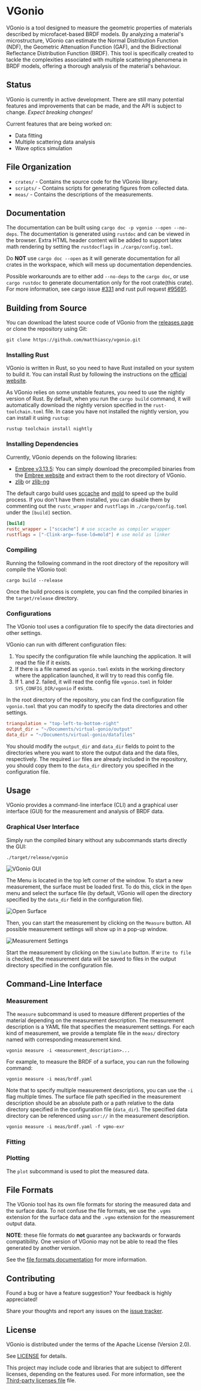 # VGonio

VGonio is a tool designed to measure the geometric properties of materials described by microfacet-based BRDF
models. By analyzing a material's microstructure, VGonio can estimate the Normal Distribution Function (NDF), the
Geometric Attenuation Function (GAF), and the Bidirectional Reflectance Distribution Function (BRDF). This tool is
specifically created to tackle the complexities associated with multiple scattering phenomena in BRDF models, offering a
thorough analysis of the material's behaviour.

## Status

VGonio is currently in active development. There are still many potential features and improvements that can be made,
and the API is subject to change. *Expect breaking changes!*

Current features that are being worked on:

* Data fitting
* Multiple scattering data analysis
* Wave optics simulation

## File Organization

* `crates/` - Contains the source code for the VGonio library.
* `scripts/` - Contains scripts for generating figures from collected data.
* `meas/` - Contains the descriptions of the measurements.

## Documentation

The documentation can be built using `cargo doc -p vgonio --open --no-deps`. The documentation is generated using
`rustdoc` and can be viewed in the browser. Extra HTML header content will be added to support latex math rendering by
setting the `rustdocflags` in
`./cargo/config.toml`.

Do **NOT** use `cargo doc --open` as it will generate documentation for all crates in the workspace, which will mess up
documentation dependencies.

Possible workarounds are to either add
`--no-deps` to the `cargo doc`, or use `cargo rustdoc` to generate documentation only for the root crate(this crate).
For more information, see cargo issue [#331](https://github.com/rust-lang/cargo/issues/331)
and rust pull request [#95691](https://github.com/rust-lang/rust/pull/95691).

## Building from Source

You can download the latest source code of VGonio from
the [releases page](https://github.com/matthiascy/vgonio/releases)
or clone the repository using Git:

```shell
git clone https://github.com/matthiascy/vgonio.git
```

### Installing Rust

VGonio is written in Rust, so you need to have Rust installed on your system to build it. You can install Rust by
following the instructions on the [official website](https://www.rust-lang.org/tools/install).

As VGonio relies on some unstable features, you need to use the nightly version of Rust. By default, when you run the
`cargo build` command, it will automatically download the nightly version specified in the `rust-toolchain.toml` file.
In case you have not installed the nightly version, you can install it using `rustup`:

```shell
rustup toolchain install nightly
```

### Installing Dependencies

Currently, VGonio depends on the following libraries:

* [Embree v3.13.5](https://www.embree.org/):
  You can simply download the precompiled binaries from the [Embree website](https://www.embree.org/downloads.html)
  and extract them to the root directory of VGonio.
* [zlib](https://zlib.net/) or [zlib-ng](https://github.com/zlib-ng/zlib-ng)

The default cargo build uses [sccache](https://github.com/mozilla/sccache) and [mold](https://github.com/rui314/mold) to
speed up the build process. If you don't have them installed, you can disable them by commenting out the `rustc_wrapper`
and `rustflags` in `./cargo/config.toml` under the `[build]` section.

```toml
[build]
rustc_wrapper = ["sccache"] # use sccache as compiler wrapper
rustflags = ["-Clink-arg=-fuse-ld=mold"] # use mold as linker
```

### Compiling

Running the following command in the root directory of the repository will compile the VGonio tool:

```shell
cargo build --release
```

Once the build process is complete, you can find the compiled binaries in the `target/release` directory.

### Configurations

The VGonio tool uses a configuration file to specify the data directories and other settings.

VGonio can run with different configuration files:

1. You specify the configuration file while launching the application. It will read the file if it exists.
2. If there is a file named as `vgonio.toml` exists in the working directory where the application launched, it will try
   to read this config file.
3. If 1. and 2. failed, it will read the config file `vgonio.toml` in folder `SYS_CONFIG_DIR/vgonio` if exists.

In the root directory of the repository, you can find the configuration file `vgonio.toml` that you can modify to
specify the data directories and other settings.

```toml
triangulation = "top-left-to-bottom-right"
output_dir = "~/Documents/virtual-gonio/output"
data_dir = "~/Documents/virtual-gonio/datafiles"
```

You should modify the `output_dir` and `data_dir` fields to point to the directories where you want to store the output
data and the data files, respectively. The required `ior` files are already included in the repository, you should copy
them to the `data_dir` directory you specified in the configuration file.

## Usage

VGonio provides a command-line interface (CLI) and a graphical user interface (GUI) for the measurement and analysis of
BRDF data.

### Graphical User Interface

Simply run the compiled binary without any subcommands starts directly the GUI:

```shell
./target/release/vgonio
```

![VGonio GUI](./misc/imgs/vgonio-gui.png)

The Menu is located in the top left corner of the window.
To start a new measurement, the surface must be loaded first. To do this,
click in the `Open` menu and select the surface file (by default, VGonio will open the directory specified by the
`data_dir` field in the configuration file).

![Open Surface](./misc/imgs/vgonio-open.png)

Then, you can start the measurement by clicking on the `Measure` button. All possible measurement settings will show up
in a pop-up window.

![Measurement Settings](./misc/imgs/vgonio-measure.png)

Start the measurement by clicking on the `Simulate` button. If `Write to file` is checked, the measurement data will be
saved to files in the output directory specified in the configuration file.

## Command-Line Interface

### Measurement

The `measure` subcommand is used to measure different properties of the material depending on the measurement
description.
The measurement description is a YAML file that specifies the measurement settings.
For each kind of measurement, we provide a template file in the `meas/` directory named with corresponding measurement
kind.

```shell
vgonio measure -i <measurement_description>...
```

For example, to measure the BRDF of a surface, you can run the following command:

```shell
vgonio measure -i meas/brdf.yaml
```

Note that to specify multiple measurement descriptions, you can use the `-i` flag multiple times. The surface file path
specified in the measurement description should be an absolute path or a path relative to the data directory specified
in the configuration file (`data_dir`). The specified data directory can be referenced using `usr://` in the measurement
description.

```shell
vgonio measure -i meas/brdf.yaml -f vgmo-exr
```

### Fitting

### Plotting

The `plot` subcommand is used to plot the measured data.

## File Formats

The VGonio tool has its own file formats for storing the measured data and the surface data. To not confuse the file
formats, we use the `.vgms` extension for the surface data and the `.vgmo` extension for the measurement output data.

**NOTE**: these file formats do **not** guarantee any backwards or forwards compatibility. One version of VGonio may not
be able to read the files generated by another version.

See the [file formats documentation](./docs/formats.md) for more information.

## Contributing

Found a bug or have a feature suggestion? Your feedback is highly appreciated!

Share your thoughts and report any issues on the [issue tracker](https://github.com/matthiascy/vgonio/issues).

## License

VGonio is distributed under the terms of the Apache License (Version 2.0).

See [LICENSE](LICENSE) for details.

This project may include code and libraries that are subject to different licenses,
depending on the features used.
For more information, see the [Third-party licenses file](./THIRD-PARTY.md) file.